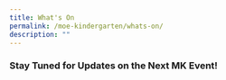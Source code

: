 ```yaml
---
title: What's On
permalink: /moe-kindergarten/whats-on/
description: ""
---
```

### **Stay Tuned for Updates on the Next MK Event!**